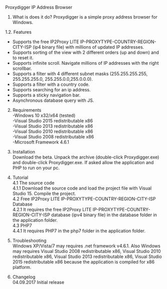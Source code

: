 Proxydigger IP Address Browser

1. What is does it do?
Proxydigger is a simple proxy address browser for Windows.  

1.2. Features
- Supports the free IP2Proxy LITE IP-PROXYTYPE-COUNTRY-REGION-CITY-ISP (ip4 binary file) with millions of updated IP addresses.
- Supports sorting of the view with 2 different orders (up and down) and to reset it.
- Supports infinite scroll. Navigate millions of IP addresses with the right scrollbar.
- Supports a filter with 4 different subnet masks (255.255.255.255, 255.255.255.0, 255.255.0.0,255.0.0.0).
- Supports a filter with a country code.
- Supports searching for an ip address.
- Supports a sticky navigation bar.
- Asynchronous database query with JS.
  
2. Requirements  
-Windows 10 x32/x64 (tested)  
-Visual Studio 2015 redistributable x86  
-Visual Studio 2013 redistributable x86  
-Visual Studio 2010 redistributable x86  
-Visual Studio 2008 redistributable x86  
-Microsoft Framework 4.6.1  

3. Installation  
Download the beta. Unpack the archive (double-click Proxydigger.exe) and double-click Proxydigger.exe. If asked allow the application and PHP to run on your pc.  

4. Tutorial  
4.1 The source code  
4.1.1 Download the source code and load the project file with Visual Studio 15. Compile the project.  
4.2 Free IP2Proxy LITE IP-PROXYTYPE-COUNTRY-REGION-CITY-ISP Database  
4.2.1 It requires the free IP2Proxy LITE IP-PROXYTYPE-COUNTRY-REGION-CITY-ISP database (ipv4 binary file) in the database folder in the application folder.  
4.3 PHP7  
4.4.1 It requires PHP7 in the php7 folder in the application folder.  

5. Troubleshooting  
Windows XP/Vista/7 may requires .net framework v4.6.1. Also Windows may requires Visual Studio 2008 redistributable x86, Visual Studio 2010 redistributable x86, Visual Studio 2013 redistributable x86, Visual Studio 2015 redistributable x86 because the application is compiled for x86 platform.  
  
6. Changelog  
04.09.2017 Initial release  